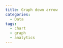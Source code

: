 ```yaml
---
title: Graph down arrow
categories:
  - Data
tags:
  - chart
  - graph
  - analytics
---
```

